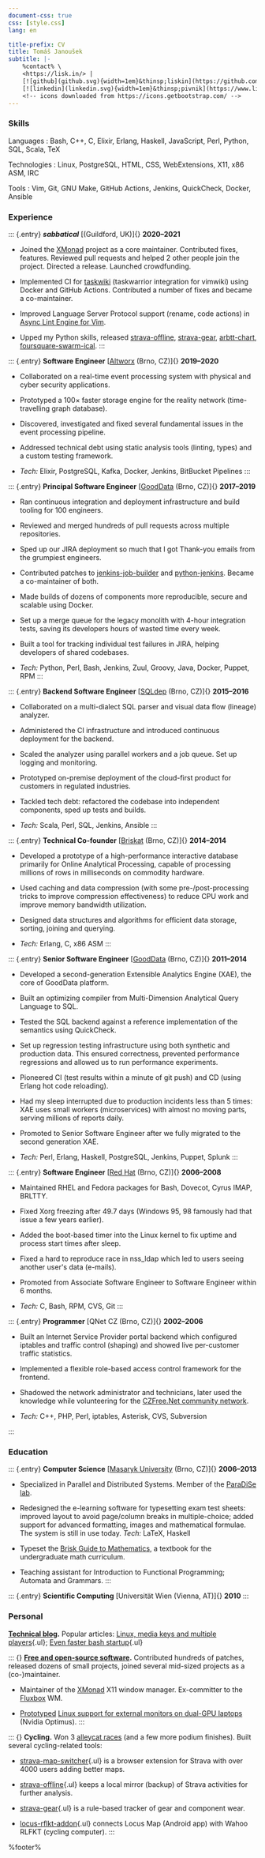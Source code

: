 ```yaml
---
document-css: true
css: [style.css]
lang: en

title-prefix: CV
title: Tomáš Janoušek
subtitle: |-
    %contact% \
    <https://lisk.in/> |
    [![github](github.svg){width=1em}&thinsp;liskin](https://github.com/liskin) |
    [![linkedin](linkedin.svg){width=1em}&thinsp;pivnik](https://www.linkedin.com/in/pivnik)
    <!-- icons downloaded from https://icons.getbootstrap.com/ -->
---
```


<!--
Tomáš is a polyglot programmer with almost two decades of experience in the industry. He's worked with databases (including a columnar database startup), networks, CI infrastructure, package management, operating systems (contributed fixes to the Linux kernel), digital typesetting, and more. Tomáš is a free and open-source software enthusiast, maintainer of the XMonad window manager, and frequent contributor to many other projects.
-->

### Skills

Languages
: <!-- -->
Bash,
C++,
C,
Elixir,
Erlang,
Haskell,
JavaScript,
Perl,
Python,
SQL,
Scala,
TeX

Technologies
: <!-- -->
Linux,
PostgreSQL,
HTML,
CSS,
WebExtensions,
X11,
x86 ASM,
IRC

Tools
: <!-- -->
Vim,
Git,
GNU Make,
GitHub Actions,
Jenkins,
QuickCheck,
Docker,
Ansible

### Experience

::: {.entry}
_**sabbatical**_
[(Guildford, UK)]{}
**2020–2021**

* Joined the [XMonad](https://xmonad.org/) project as a core maintainer. Contributed fixes, features. Reviewed pull requests and helped 2 other people join the project. Directed a release. Launched crowdfunding.

* Implemented CI for [taskwiki](https://github.com/tools-life/taskwiki/) (taskwarrior integration for vimwiki) using Docker and GitHub Actions. Contributed a number of fixes and became a co-maintainer.

* Improved Language Server Protocol support (rename, code actions) in [Async Lint Engine for Vim](https://github.com/dense-analysis/ale).

* Upped my Python skills, released [strava-offline](https://pypi.org/project/strava-offline/), [strava-gear](https://pypi.org/project/strava-gear/), [arbtt-chart](https://pypi.org/project/arbtt-chart/), [foursquare-swarm-ical](https://pypi.org/project/foursquare-swarm-ical/).
:::

::: {.entry}
**Software Engineer**
[[Altworx](https://www.altworx.com/) (Brno, CZ)]{}
**2019–2020**

* Collaborated on a real-time event processing system with physical and cyber security applications.

* Prototyped a 100× faster storage engine for the reality network (time-travelling graph database).

* Discovered, investigated and fixed several fundamental issues in the event processing pipeline.

* Addressed technical debt using static analysis tools (linting, types) and a custom testing framework.

* _Tech:_ Elixir, PostgreSQL, Kafka, Docker, Jenkins, BitBucket Pipelines
:::

::: {.entry}
**Principal Software Engineer**
[[GoodData](https://www.gooddata.com/) (Brno, CZ)]{}
**2017–2019**

* Ran continuous integration and deployment infrastructure and build tooling for 100 engineers.

* Reviewed and merged hundreds of pull requests across multiple repositories.

* Sped up our JIRA deployment so much that I got Thank-you emails from the grumpiest engineers.

* Contributed patches to [jenkins-job-builder](https://docs.openstack.org/infra/jenkins-job-builder/) and [python-jenkins](https://pypi.org/project/python-jenkins/). Became a co-maintainer of both.

* Made builds of dozens of components more reproducible, secure and scalable using Docker.

* Set up a merge queue for the legacy monolith with 4-hour integration tests, saving its developers hours of wasted time every week.

* Built a tool for tracking individual test failures in JIRA, helping developers of shared codebases.

* _Tech:_ Python, Perl, Bash, Jenkins, Zuul, Groovy, Java, Docker, Puppet, RPM
:::

<!--
::: {.entry}
**Software Engineer**
[[iXperta](https://www.ixperta.com/) (Brno, CZ)]{}
**2016–2017**

* Developed a modern solution for business telephony.

* Ported the desktop agent to Windows.

* Implemented OAuth2 for the backend.

* _Tech:_ Haskell, Asterisk, Jenkins, Ansible
:::
-->

::: {.entry}
**Backend Software Engineer**
[[SQLdep](https://sqldep.com/) (Brno, CZ)]{}
**2015–2016**

* Collaborated on a multi-dialect SQL parser and visual data flow (lineage) analyzer.

* Administered the CI infrastructure and introduced continuous deployment for the backend.

* Scaled the analyzer using parallel workers and a job queue. Set up logging and monitoring.

* Prototyped on-premise deployment of the cloud-first product for customers in regulated industries.

* Tackled tech debt: refactored the codebase into independent components, sped up tests and builds.

* _Tech:_ Scala, Perl, SQL, Jenkins, Ansible
:::

::: {.entry}
**Technical Co-founder**
[[Briskat](https://www.briskat.com/) (Brno, CZ)]{}
**2014–2014**

* Developed a prototype of a high-performance interactive database primarily for Online Analytical Processing, capable of processing millions of rows in milliseconds on commodity hardware.

* Used caching and data compression (with some pre-/post-processing tricks to improve compression effectiveness) to reduce CPU work and improve memory bandwidth utilization.

* Designed data structures and algorithms for efficient data storage, sorting, joining and querying.

* _Tech:_ Erlang, C, x86 ASM
:::

::: {.entry}
**Senior Software Engineer**
[[GoodData](https://www.gooddata.com/) (Brno, CZ)]{}
**2011–2014**

* Developed a second-generation Extensible Analytics Engine (XAE), the core of GoodData platform.

* Built an optimizing compiler from Multi-Dimension Analytical Query Language to SQL.

* Tested the SQL backend against a reference implementation of the semantics using QuickCheck.

* Set up regression testing infrastructure using both synthetic and production data. This ensured correctness, prevented performance regressions and allowed us to run performance experiments.

* Pioneered CI (test results within a minute of git push) and CD (using Erlang hot code reloading).

* Had my sleep interrupted due to production incidents less than 5 times: XAE uses small workers (microservices) with almost no moving parts, serving millions of reports daily.

* Promoted to Senior Software Engineer after we fully migrated to the second generation XAE.

* _Tech:_ Perl, Erlang, Haskell, PostgreSQL, Jenkins, Puppet, Splunk
:::

::: {.entry}
**Software Engineer**
[[Red Hat](https://www.redhat.com/en) (Brno, CZ)]{}
**2006–2008**

* Maintained RHEL and Fedora packages for Bash, Dovecot, Cyrus IMAP, BRLTTY.

* Fixed Xorg freezing after 49.7 days (Windows 95, 98 famously had that issue a few years earlier).

* Added the boot-based timer into the Linux kernel to fix uptime and process start times after sleep.

* Fixed a hard to reproduce race in nss\_ldap which led to users seeing another user's data (e-mails).

* Promoted from Associate Software Engineer to Software Engineer within 6 months.

* _Tech:_ C, Bash, RPM, CVS, Git
:::

::: {.entry}
**Programmer**
[QNet CZ (Brno, CZ)]{}
**2002–2006**

* Built an Internet Service Provider portal backend which configured iptables and traffic control (shaping) and showed live per-customer traffic statistics.

* Implemented a flexible role-based access control framework for the frontend.

* Shadowed the network administrator and technicians, later used the knowledge while volunteering for the [CZFree.Net community network](https://translate.google.com/translate?sl=cs&tl=en&u=https://cs.wikipedia.org/wiki/CZFree.Net).

* _Tech:_ C++, PHP, Perl, iptables, Asterisk, CVS, Subversion

<!-- * Developed a call pricing plugin for the Asterisk VoIP gateway. -->
:::

### Education

::: {.entry}
**Computer Science**
[[Masaryk University](https://www.fi.muni.cz/index.html.en) (Brno, CZ)]{}
**2006–2013**

* Specialized in Parallel and Distributed Systems. Member of the [ParaDiSe lab](https://paradise.fi.muni.cz/).

* Redesigned the e-learning software for typesetting exam test sheets: improved layout to avoid page/column breaks in multiple-choice; added support for advanced formatting, images and mathematical formulae. The system is still in use today. _Tech:_ LaTeX, Haskell

* Typeset the [Brisk Guide to Mathematics](https://is.muni.cz/publication/1122631/cs/Matematika-drsne-a-svizne/Slovak-Panak-Bulant?lang=en), a textbook for the undergraduate math curriculum.

* Teaching assistant for Introduction to Functional Programming; Automata and Grammars.
:::

::: {.entry}
**Scientific Computing**
[Universität Wien (Vienna, AT)]{}
**2010**
:::

<!--
::: {.entry}
**Summer School on Bioinformatics**
[Comenius University (Bratislava, SK)]{}
**2011**
:::
-->

### Personal

**[Technical blog](https://lisk.in/).**
Popular articles:
[Linux, media keys and multiple players](https://work.lisk.in/2020/05/06/linux-media-control.html){.ul};
[Even faster bash startup](https://work.lisk.in/2020/11/20/even-faster-bash-startup.html){.ul}

::: {}
**[Free and open-source software](https://work.lisk.in/about/#my-foss-contributions).**
Contributed hundreds of patches, released dozens of small projects, joined
several mid-sized projects as a (co-)maintainer.

* Maintainer of the [XMonad](https://xmonad.org/) X11 window manager. Ex-committer to the [Fluxbox](https://github.com/fluxbox/fluxbox) WM.

* [Prototyped](https://github.com/liskin/hybrid-screenclone) [Linux support for external monitors on dual-GPU laptops](https://gitlab.freedesktop.org/xorg/driver/xf86-video-intel/-/commit/8067255dc9185e85b110254ffbea4d9682d3aa2d) (Nvidia Optimus).
:::

::: {}
**Cycling.**
Won 3 [alleycat races](https://en.wikipedia.org/wiki/Alleycat_race) (and a few more podium finishes).
Built several cycling-related tools:

* [strava-map-switcher](https://github.com/liskin/strava-map-switcher){.ul} is a browser extension for Strava with over 4000 users adding better maps.

* [strava-offline](https://github.com/liskin/strava-offline){.ul} keeps a local mirror (backup) of Strava activities for further analysis.

* [strava-gear](https://github.com/liskin/strava-gear){.ul} is a rule-based tracker of gear and component wear.

* [locus-rflkt-addon](https://github.com/liskin/locus-rflkt-addon){.ul} connects Locus Map (Android app) with Wahoo RLFKT (cycling computer).
:::

<footer><p>%footer%</p></footer>

<!--
::: {.chrome-load-fonts}
sš **sš** _sš_ _**sš**_
:::
-->
